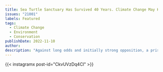 ```yaml
---
title: Sea Turtle Sanctuary Has Survived 40 Years. Climate Change May Kill It
issues: "21001"
labels: Featured
tags:
  - Climate Change
  - Environment
  - Conservation
publishDate: 2022-11-10
author: 
description: "Against long odds and initially strong opposition, a pristine marine preserve in the Philippines has thrived for decades under the care of local fishermen. Their achievement is remarkable. But it is being outpaced by climate change."
---
```



{{< instagramx post-id="CkvUVzDq4Cl" >}}